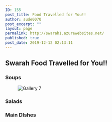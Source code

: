 ```yaml
---
ID: 155
post_title: Food Travelled for You!!
author: sude0070
post_excerpt: ""
layout: page
permalink: http://swarah1.azurewebsites.net/
published: true
post_date: 2019-12-12 02:13:11
---
```

<h2>Swarah
Food Travelled for You!!</h2>		
			<h3>Soups</h3>		
				<figure><img src="/wp-content/uploads/2019/12/gallery-7-5.jpg" alt="Gallery 7" /></figure>			
			<h3>Salads</h3>		
			<h3>Main DIshes</h3>